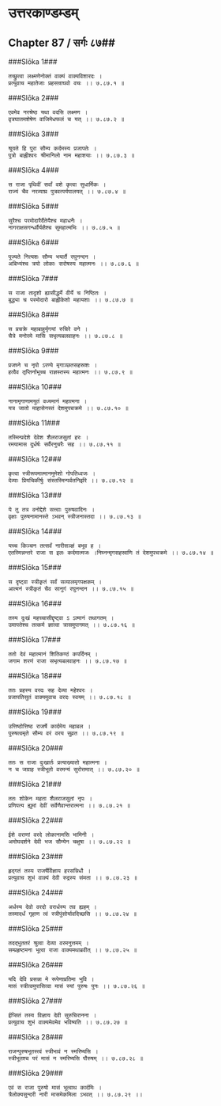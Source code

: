 उत्तरकाण्डम्डम्
===============================


## Chapter 87  / सर्गः ८७##


###Slōka 1###


    तच्छ्रुत्वा लक्ष्मणेनोक्तं वाक्यं वाक्यविशारदः ।
    प्रत्युवाच महातेजाः प्रहसन्राघवो वचः ।। ७.८७.१ ॥


###Slōka 2###


    एवमेव नरश्रेष्ठ यथा वदसि लक्ष्मण ।
    वृत्रघातमशेषेण वाजिमेधफलं च यत् ।। ७.८७.२ ॥


###Slōka 3###


    श्रूयते हि पुरा सौम्य कर्दमस्य प्रजापतेः ।
    पुत्रो बाह्लीश्वरः श्रीमानिलो नाम महाशयाः ।। ७.८७.३ ॥


###Slōka 4###


    स राजा पृथिवीं सर्वां वशे कृत्वा सुधार्मिकः ।
    राज्यं चैव नरव्याघ्र पुत्रवत्पर्यपालयत् ।। ७.८७.४ ॥


###Slōka 5###


    सुरैश्च परमोदारैर्दैतेयैश्च महाधनैः ।
    नागराक्षसगन्धर्वैर्यक्षैश्च सुमहात्मभिः ।। ७.८७.५ ॥


###Slōka 6###


    पूज्यते नित्यशः सौम्य भयार्तै रघुनन्दन ।
    अबिभ्यंश्च त्रयो लोकाः सरोषस्य महात्मनः ।। ७.८७.६ ॥


###Slōka 7###


    स राजा तादृशो ह्यासीद्धर्मे वीर्ये च निष्ठितः ।
    बुद्ध्या च परमोदारो बाह्लीकेशो महायशाः ।। ७.८७.७ ॥


###Slōka 8###


    स प्रचक्रे महाबाहुर्मृगयां रुचिरे वने ।
    चैत्रे मनोरमे मासि सभृत्यबलवाहनः ।। ७.८७.८ ॥


###Slōka 9###


    प्रजघ्ने च नृपो ऽरण्ये मृगाञ्छतसहस्रशः ।
    हत्वैव तृप्तिर्नाभूच्च राज्ञस्तस्य महात्मनः ।। ७.८७.९ ॥


###Slōka 10###


    नानामृगाणामयुतं वध्यमानं महात्मना ।
    यत्र जातो माहासेनस्तं देशमुपचक्रमे ।। ७.८७.१० ॥


###Slōka 11###


    तस्मिन्प्रदेशे देवेश शैलराजसुतां हरः ।
    रमयामास दुर्धर्षः सर्वैरनुचरैः सह ।। ७.८७.११ ॥


###Slōka 12###


    कृत्वा स्त्रीरूपमात्मानमुमेशो गोपतिध्वजः ।
    देव्याः प्रियचिकीर्षुः संस्तस्मिन्पर्वतनिर्झरे ।। ७.८७.१२ ॥


###Slōka 13###


    ये तु तत्र वनोद्देशे सत्त्वाः पुरुषवादिनः ।
    वृक्षाः पुरुषनामानस्ते ऽभवन् स्त्रीजनास्तदा ।। ७.८७.१३ ॥


###Slōka 14###


    यच्च किञ्चन तत्सर्वं नारीसञ्ज्ञं बभूव ह ।
    एतस्मिन्नन्तरे राजा स इलः कर्दमात्मजः ।निघ्नन्मृगसहस्राणि तं देशमुपचक्रमे ।। ७.८७.१४ ॥


###Slōka 15###


    स दृष्ट्वा स्त्रीकृतं सर्वं सव्यालमृगपक्षकम् ।
    आत्मनं स्त्रीकृतं चैव सानुगं रघुनन्दन ।। ७.८७.१५ ॥


###Slōka 16###


    तस्य दुःखं महच्चासीद्दृष्ट्वा ऽ ऽत्मानं तथागतम् ।
    उमापतेश्च तत्कर्म ज्ञात्वा त्रासमुपागमत् ।। ७.८७.१६ ॥


###Slōka 17###


    ततो देवं महात्मानं शितिकण्ठं कपर्दिनम् ।
    जगाम शरणं राजा सभृत्यबलवाहनः ।। ७.८७.१७ ॥


###Slōka 18###


    ततः प्रहस्य वरदः सह देव्या महेश्वरः ।
    प्रजापतिसुतं वाक्यमुवाच वरदः स्वयम् ।। ७.८७.१८ ॥


###Slōka 19###


    उत्तिष्ठोत्तिष्ठ राजर्षे कार्दमेय महाबल ।
    पुरुषत्वमृते सौम्य वरं वरय सुव्रत ।। ७.८७.१९ ॥


###Slōka 20###


    ततः स राजा दुःखार्तः प्रत्याख्यातो महात्मना ।
    न च जग्राह स्त्रीभूतो वरमन्यं सुरोत्तमात् ।। ७.८७.२० ॥


###Slōka 21###


    ततः शोकेन महता शैलराजसुतां नृपः ।
    प्रणिपत्य ह्युमां देवीं सर्वेणैवान्तरात्मना ।। ७.८७.२१ ॥


###Slōka 22###


    ईशे वराणां वरदे लोकानामसि भामिनी ।
    अमोघदर्शने देवी भज सौम्येन चक्षुषा ।। ७.८७.२२ ॥


###Slōka 23###


    हृद्गतं तस्य राजर्षेर्विज्ञाय हरसन्निधौ ।
    प्रत्युवाच शुभं वाक्यं देवी रुद्रस्य संमता ।। ७.८७.२३ ॥


###Slōka 24###


    अर्धस्य देवो वरदो वरार्धस्य तव ह्यहम् ।
    तस्मादर्धं गृहाण त्वं स्त्रीपुंसोर्यावदिच्छसि ।। ७.८७.२४ ॥


###Slōka 25###


    तदद्भुततरं श्रुत्वा देव्या वरमनुत्तमम् ।
    सम्प्रहृष्टमना भूत्वा राजा वाक्यमथाब्रवीत् ।। ७.८७.२५ ॥


###Slōka 26###


    यदि देवि प्रसन्ना मे रूपेणाप्रतिमा भुवि ।
    मासं स्त्रीत्वमुपासित्वा मासं स्यां पुरुषः पुनः ।। ७.८७.२६ ॥


###Slōka 27###


    ईप्सितं तस्य विज्ञाय देवी सुरुचिरानना ।
    प्रत्युवाच शुभं वाक्यमेवमेव भविष्यति ।। ७.८७.२७ ॥


###Slōka 28###


    राजन्पुरुषभूतस्त्वं स्त्रीभावं न स्मरिष्यसि ।
    स्त्रीभूतश्च परं मासं न स्मरिष्यसि पौरुषम् ।। ७.८७.२८ ॥


###Slōka 29###


    एवं स राजा पुरुषो मासं भूत्वाथ कार्दमिः ।
    त्रैलोक्यसुन्दरी नारी मासमेकमिला ऽभवत् ।। ७.८७.२९ ।।


